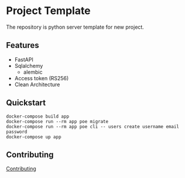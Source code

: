 # Project Template

The repository is python server template for new project.

## Features

- FastAPI
- Sqlalchemy
  - alembic
- Access token (RS256)
- Clean Architecture

## Quickstart

```
docker-compose build app
docker-compose run --rm app poe migrate
docker-compose run --rm app poe cli -- users create username email password
docker-compose up app
```

## Contributing

[Contributing](CONTRIBUTING.md)
